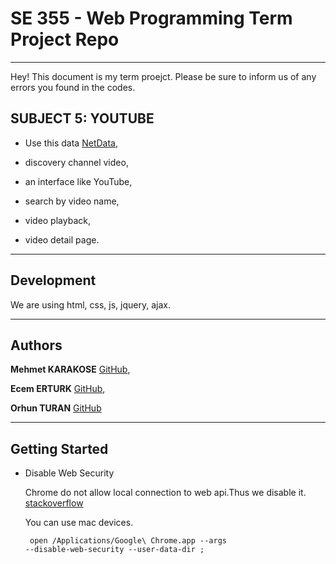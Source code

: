 # SE 355 - Web Programming Term Project Repo
- - - - - - - -

Hey! This document is my term proejct. Please be sure to inform us of any errors you found in the codes.

## SUBJECT 5: YOUTUBE

* Use this data [NetData](https://www.netdata.com/JSON/aed8665a),

* discovery channel video,

* an interface like YouTube,

* search by video name,

* video playback,

* video detail page.

- - - -

## Development

We are using html, css, js, jquery, ajax.

- - - -
## Authors

 **Mehmet KARAKOSE** [GitHub](https://github.com/mhtkarakose),

 **Ecem ERTURK** [GitHub](https://github.com/ecemerturk),

 **Orhun TURAN** [GitHub](https://github.com/orhunturan)

- - - -
## Getting Started

* Disable Web Security

	Chrome do not allow local connection to web api.Thus we disable it.
	[stackoverflow](https://stackoverflow.com/questions/24290149/creating-google-chrome-shortcut-with-disable-web-security)

	You can use mac devices.

	<code> open /Applications/Google\ Chrome.app --args --disable-web-security --user-data-dir
	;</code>
